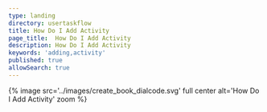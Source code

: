 ```yaml
---
type: landing
directory: usertaskflow
title: How Do I Add Activity
page_title:  How Do I Add Activity
description: How Do I Add Activity
keywords: 'adding,activity'
published: true
allowSearch: true
---
```

{% image src='../images/create_book_dialcode.svg' full center alt='How Do I Add Activity' zoom %}  

